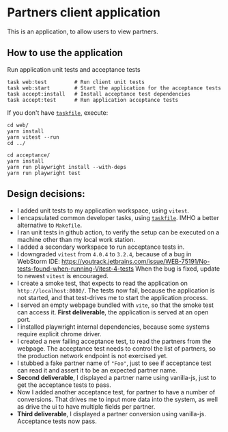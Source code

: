 # Partners client application

This is an application, to allow users to view partners.

## How to use the application

Run application unit tests and acceptance tests

```
task web:test         # Run client unit tests
task web:start        # Start the application for the acceptance tests
task accept:install   # Install acceptance test dependencies
task accept:test      # Run application acceptance tests
```

If you don't have [`taskfile`](https://taskfile.dev/), execute:

```
cd web/
yarn install
yarn vitest --run
cd ../

cd acceptance/
yarn install
yarn run playwright install --with-deps
yarn run playwright test
```

## Design decisions:

- I added unit tests to my application workspace, using `vitest`.
- I encapsulated common developer tasks, using [`taskfile`](https://taskfile.dev/). IMHO a better alternative to
  `Makefile`.
- I ran unit tests in github action, to verify the setup can be executed on a machine
  other than my local work station.
- I added a secondary workspace to run acceptance tests in.
- I downgraded `vitest` from `4.0.4` to `3.2.4`, because of a bug in WebStorm IDE:
  https://youtrack.jetbrains.com/issue/WEB-75191/No-tests-found-when-running-Vitest-4-tests
  When the bug is fixed, update to newest `vitest` is encouraged.
- I create a smoke test, that expects to read the application on `http://localhost:8080/`. The tests
  now fail, because the application is not started, and that test-drives me to start the application process.
- I served an empty webpage bundled with `vite`, so that the smoke test can access it.
  **First deliverable**, the application is served at an open port.
- I installed playwright internal dependencies, because some systems require explicit chrome driver.
- I created a new failing acceptance test, to read the partners from the webpage. The acceptance
  test needs to control the list of partners, so the production network endpoint is not exercised yet.
- I stubbed a fake partner name of `"Foo"`, just to see if acceptance test can read it and assert
  it to be an expected partner name.
- **Second deliverable**, I displayed a partner name using vanilla-js, just to get the acceptance tests to pass.
- Now I added another acceptance test, for partner to have a number of conversions. That
  drives me to input more data into the system, as well as drive the ui to have multiple fields
  per partner.
- **Third deliverable**, I displayed a partner conversion using vanilla-js. Acceptance tests now pass.
